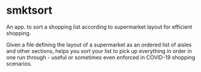 # smktsort

An app. to sort a shopping list according to supermarket layout
for efficient shopping.

Given a file defining the layout of a supermarket as an ordered
list of aisles and other sections, helps you sort your list to pick
up everything in order in one run through - useful or sometimes even
enforced in COVID-19 shopping scenarios.
